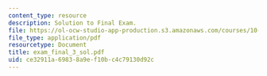 ```yaml
---
content_type: resource
description: Solution to Final Exam.
file: https://ol-ocw-studio-app-production.s3.amazonaws.com/courses/10-40-chemical-engineering-thermodynamics-fall-2003/ce32911a69838a9ef10bc4c79130d92c_exam_final_3_sol.pdf
file_type: application/pdf
resourcetype: Document
title: exam_final_3_sol.pdf
uid: ce32911a-6983-8a9e-f10b-c4c79130d92c
---
```

